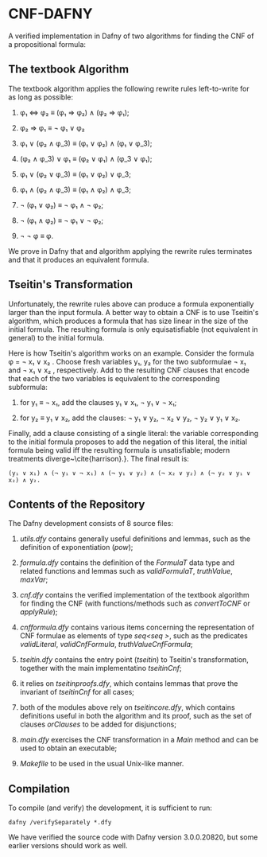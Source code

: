 # CNF-DAFNY

A verified implementation in Dafny of two algorithms for finding the
CNF of a propositional formula:

## The textbook Algorithm

The textbook algorithm applies the following rewrite rules
left-to-write for as long as possible:

1. φ₁ ⇔ φ₂ ≡ (φ₁ ⇒ φ₂) ∧ (φ₂ ⇒ φ₁);

2. φ₂ ⇒ φ₁ ≡ ¬ φ₁ ∨ φ₂

3. φ₁ ∨ (φ₂ ∧ φ_3) ≡ (φ₁ ∨ φ₂) ∧ (φ₁ ∨ φ_3);

4. (φ₂ ∧ φ_3) ∨ φ₁ ≡ (φ₂ ∨ φ₁) ∧ (φ_3 ∨ φ₁);

5. φ₁ ∨ (φ₂ ∨ φ_3) ≡ (φ₁ ∨ φ₂) ∨ φ_3;

6. φ₁ ∧ (φ₂ ∧ φ_3) ≡ (φ₁ ∧ φ₂) ∧ φ_3;

7. ¬ (φ₁ ∨ φ₂) ≡ ¬ φ₁ ∧ ¬ φ₂;

8. ¬ (φ₁ ∧ φ₂) ≡ ¬ φ₁ ∨ ¬ φ₂;

9. ¬ ¬ φ ≡ φ.

We prove in Dafny that and algorithm applying the rewrite rules
terminates and that it produces an equivalent formula.

## Tseitin's Transformation

Unfortunately, the rewrite rules above can produce a formula
exponentially larger than the input formula. A better way to obtain a
CNF is to use Tseitin's algorithm, which produces a formula that has
size linear in the size of the initial formula. The resulting formula
is only equisatisfiable (not equivalent in general) to the initial
formula.

Here is how Tseitin's algorithm works on an example. Consider the
formula φ = ¬ x₁ ∨ x₂ . Choose fresh variables y₁, y₂ for the two
subformulae ¬ x₁ and ¬ x₁ ∨ x₂ , respectively. Add to the resulting
CNF clauses that encode that each of the two variables is equivalent
to the corresponding subformula:

1. for y₁ ≡ ¬ x₁, add the clauses y₁ ∨ x₁, ¬ y₁ ∨ ¬ x₁;

2. for y₂ ≡ y₁ ∨ x₂, add the clauses: ¬ y₁ ∨ y₂, ¬ x₂ ∨ y₂, ¬ y₂
   ∨ y₁ ∨ x₂.

Finally, add a clause consisting of a single literal: the variable
corresponding to the initial formula proposes to add the negation of
this literal, the initial formula being valid iff the resulting
formula is unsatisfiable; modern treatments
diverge~\cite{harrison}.}. The final result is:

    (y₁ ∨ x₁) ∧ (¬ y₁ ∨ ¬ x₁) ∧ (¬ y₁ ∨ y₂) ∧ (¬ x₂ ∨ y₂) ∧ (¬ y₂ ∨ y₁ ∨ x₂) ∧ y₂.

## Contents of the Repository

The Dafny development consists of 8 source files:

1. *utils.dfy* contains generally useful definitions and
   lemmas, such as the definition of exponentiation (*pow*);

2. *formula.dfy* contains the definition of the
   *FormulaT* data type and related functions and lemmas such as
   *validFormulaT*, *truthValue*, *maxVar*;

3. *cnf.dfy* contains the verified implementation of the
   textbook algorithm for finding the CNF (with functions/methods such
   as *convertToCNF* or *applyRule*);
  
4. *cnfformula.dfy* contains various items concerning the
   representation of CNF formulae as elements of type
   *seq<seq<int> >*, such as the predicates
   *validLiteral*, *validCnfFormula*,
   *truthValueCnfFormula*;

5. *tseitin.dfy* contains the entry point (*tseitin*)
   to Tseitin's transformation, together with the main implementatino
   *tseitinCnf*;

6. it relies on *tseitinproofs.dfy*, which contains lemmas
   that prove the invariant of *tseitinCnf* for all cases;

7. both of the modules above rely on *tseitincore.dfy*,
   which contains definitions useful in both the algorithm and its
   proof, such as the set of clauses *orClauses* to be added for
   disjunctions;

8. *main.dfy* exercises the CNF transformation in a
   *Main* method and can be used to obtain an executable;

9. *Makefile* to be used in the usual Unix-like manner.

## Compilation

To compile (and verify) the development, it is sufficient to run:

    dafny /verifySeparately *.dfy

We have verified the source code with Dafny version 3.0.0.20820, but
some earlier versions should work as well.
